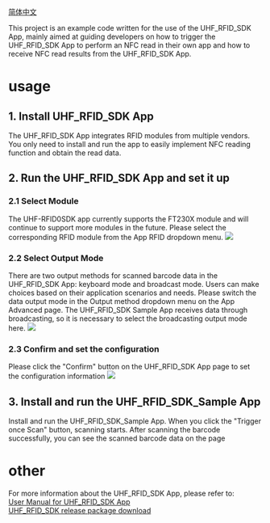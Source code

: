 [简体中文](https://github.com/AIM-Android/UHF_RFID_SDK_Sample/blob/master/README_ZH.md)

This project is an example code written for the use of the UHF_RFID_SDK App, mainly aimed at guiding developers on how to trigger the UHF_RFID_SDK App to perform an NFC read in their own app and how to receive NFC read results from the UHF_RFID_SDK App.

# usage
## 1. Install UHF_RFID_SDK App

The UHF_RFID_SDK App integrates RFID modules from multiple vendors. You only need to install and run the app to easily implement NFC reading function and obtain the read data.

## 2. Run the UHF_RFID_SDK App and set it up
### 2.1  Select Module
The UHF-RFID0SDK app currently supports the FT230X module and will continue to support more modules in the future. Please select the corresponding RFID module from the App RFID dropdown menu.
![](https://github.com/AIM-Android/UHF_RFID_SDK_Sample/blob/main/images/rfid.png)

### 2.2 Select Output Mode
There are two output methods for scanned barcode data in the UHF_RFID_SDK App: keyboard mode and broadcast mode. Users can make choices based on their application scenarios and needs. Please switch the data output mode in the Output method dropdown menu on the App Advanced page. The UHF_RFID_SDK Sample App receives data through broadcasting, so it is necessary to select the broadcasting output mode here.
![](https://github.com/AIM-Android/UHF_RFID_SDK_Sample/blob/main/images/output.png)

### 2.3  Confirm and set the configuration
Please click the "Confirm" button on the UHF_RFID_SDK App page to set the configuration information
![](https://github.com/AIM-Android/UHF_RFID_SDK_Sample/blob/main/images/rfid.png)

## 3. Install and run the UHF_RFID_SDK_Sample App
Install and run the UHF_RFID_SDK_Sample App. When you click the "Trigger once Scan" button, scanning starts. After scanning the barcode successfully, you can see the scanned barcode data on the page

# other
For more information about the UHF_RFID_SDK App, please refer to:   
[User Manual  for UHF_RFID_SDK App](https://github.com/AIM-Android/UHF_RFID_SDK_Sample/blob/main/doc/UHF_RFID_SDK%0D%0AQuick%20Start%20Guide%20V1.0.pdf)  
[UHF_RFID_SDK release package download](https://github.com/AIM-Android/UHF_RFID_SDK_Sample/blob/main/release/UHF_RFID_SDK_1.0.0.apk)
